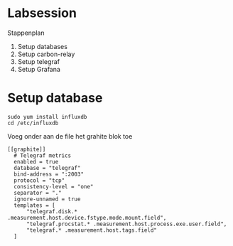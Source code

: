 # Labsession

Stappenplan
1. Setup databases
2. Setup carbon-relay
3. Setup telegraf
4. Setup Grafana


# Setup database

```
sudo yum install influxdb
cd /etc/influxdb
```

Voeg onder aan de file het grahite blok toe
```
[[graphite]]
  # Telegraf metrics
  enabled = true
  database = "telegraf"
  bind-address = ":2003"
  protocol = "tcp"
  consistency-level = "one"
  separator = "."
  ignore-unnamed = true
  templates = [
      "telegraf.disk.* .measurement.host.device.fstype.mode.mount.field",
      "telegraf.procstat.* .measurement.host.process.exe.user.field",
      "telegraf.* .measurement.host.tags.field"
  ]
  ```
  
